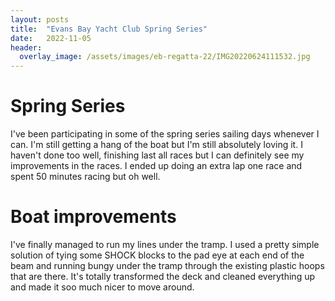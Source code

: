 ```yaml
---
layout: posts
title:  "Evans Bay Yacht Club Spring Series"
date:   2022-11-05
header:
  overlay_image: /assets/images/eb-regatta-22/IMG20220624111532.jpg
---
```


# Spring Series

I've been participating in some of the spring series sailing days whenever I can.
I'm still getting a hang of the boat but I'm still absolutely loving it.
I haven't done too well, finishing last all races but I can definitely see my improvements in the races.
I ended up doing an extra lap one race and spent 50 minutes racing but oh well.

# Boat improvements

I've finally managed to run my lines under the tramp. I used a pretty simple solution of tying some SHOCK blocks to the pad eye at each end of the beam
and running bungy under the tramp through the existing plastic hoops that are there.
It's totally transformed the deck and cleaned everything up and made it soo much nicer to move around.